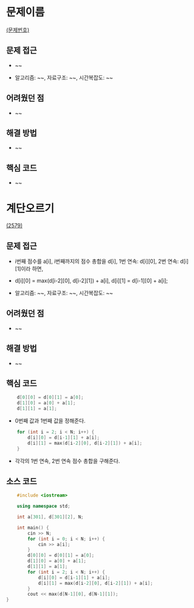 # 문제이름

[(문제번호)](https://www.acmicpc.net/problem/1000)

## 문제 접근
* ~~

* 알고리즘: ~\~, 자료구조: ~\~, 시간복잡도: ~\~

## 어려웠던 점
* ~~

## 해결 방법
* ~~

## 핵심 코드

* ~~

# 계단오르기

[(2579)](https://www.acmicpc.net/problem/2579)

## 문제 접근
* i번째 점수를 a\[i], i번째까지의 점수 총합을 d\[i], 1번 연속: d\[i]\[0], 2번 연속: d\[i][1]이라 하면,
* d\[i]\[0] = max(d\[i-2]\[0], d\[i-2]\[1]) + a\[i], d\[i]\[1] = d\[i-1]\[0] + a\[i];

* 알고리즘: ~\~, 자료구조: ~\~, 시간복잡도: ~\~

## 어려웠던 점
* ~~

## 해결 방법
* ~~

## 핵심 코드

``` cpp
    d[0][0] = d[0][1] = a[0];
    d[1][0] = a[0] + a[1];
    d[1][1] = a[1];
```
* 0번째 값과 1번째 값을 정해준다.
```cpp
    for (int i = 2; i < N; i++) {
        d[i][0] = d[i-1][1] + a[i];
        d[i][1] = max(d[i-2][0], d[i-2][1]) + a[i];
    }
```
* 각각의 1번 연속, 2번 연속 점수 총합을 구해준다.
## 소스 코드

```cpp
    #include <iostream>

    using namespace std;

    int a[301], d[301][2], N;

    int main() {
        cin >> N;
        for (int i = 0; i < N; i++) {
            cin >> a[i];
        }
        d[0][0] = d[0][1] = a[0];
        d[1][0] = a[0] + a[1];
        d[1][1] = a[1];
        for (int i = 2; i < N; i++) {
            d[i][0] = d[i-1][1] + a[i];
            d[i][1] = max(d[i-2][0], d[i-2][1]) + a[i];
        }
        cout << max(d[N-1][0], d[N-1][1]);
}
```
